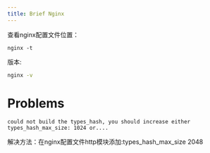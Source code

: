 ```yaml
---
title: Brief Nginx
---
```








查看nginx配置文件位置：

```shell
nginx -t
```



版本:

```sh
nginx -v
```





# Problems

```
could not build the types_hash, you should increase either types_hash_max_size: 1024 or....
```

解决方法：在nginx配置文件http模块添加:types_hash_max_size 2048
